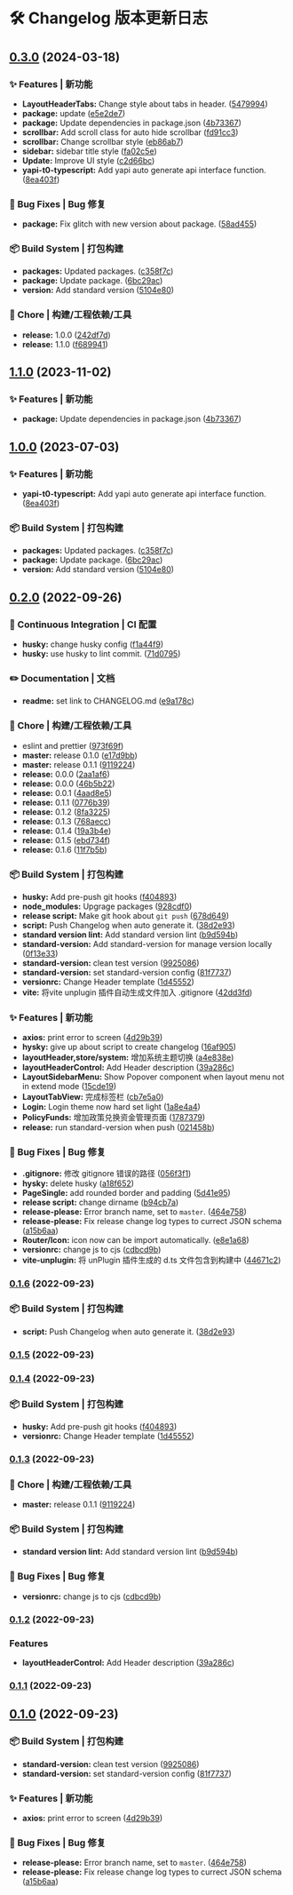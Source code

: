 # 🛠️ Changelog 版本更新日志
## [0.3.0](https://github.com/xby020/vite-potato-admin/compare/v0.2.0...v0.3.0) (2024-03-18)


### ✨ Features | 新功能

* **LayoutHeaderTabs:** Change style about tabs in header. ([5479994](https://github.com/xby020/vite-potato-admin/commit/5479994e67c73b420d8270d49be9189ffea65464))
* **package:** update ([e5e2de7](https://github.com/xby020/vite-potato-admin/commit/e5e2de76012ce8df40ef5032c8eb3754f7676471))
* **package:** Update dependencies in package.json ([4b73367](https://github.com/xby020/vite-potato-admin/commit/4b7336776424e61f47dd821f339d2e7245f0f050))
* **scrollbar:** Add scroll class for auto hide scrollbar ([fd91cc3](https://github.com/xby020/vite-potato-admin/commit/fd91cc365e313bcc6aadc5abf56620cf4d3b9574))
* **scrollbar:** Change scrollbar style ([eb86ab7](https://github.com/xby020/vite-potato-admin/commit/eb86ab72c90e283e4a738da5282614e9c9eb1e22))
* **sidebar:** sidebar title style ([fa02c5e](https://github.com/xby020/vite-potato-admin/commit/fa02c5e2dfd8c95767095517743b113b6d26ae33))
* **Update:** Improve UI style ([c2d66bc](https://github.com/xby020/vite-potato-admin/commit/c2d66bc8cd7b119597b7d9e0f992c06f16035b27))
* **yapi-t0-typescript:** Add yapi auto generate api interface function. ([8ea403f](https://github.com/xby020/vite-potato-admin/commit/8ea403ff5ce74d16cf6be61f0cafac82ab91d66a))


### 🐛 Bug Fixes | Bug 修复

* **package:** Fix glitch with new version about package. ([58ad455](https://github.com/xby020/vite-potato-admin/commit/58ad455f237f3e05d3506b5e1470a91c5dd678b2))


### 📦‍ Build System | 打包构建

* **packages:** Updated packages. ([c358f7c](https://github.com/xby020/vite-potato-admin/commit/c358f7cd869f2f38c7be19be3130da080733108c))
* **package:** Update package. ([6bc29ac](https://github.com/xby020/vite-potato-admin/commit/6bc29ac1fa4acf9c39c2fe8e732713e27e36e136))
* **version:** Add standard version ([5104e80](https://github.com/xby020/vite-potato-admin/commit/5104e80d60fc0ae7a97fb50816e9a2b8d833c91f))


### 🚀 Chore | 构建/工程依赖/工具

* **release:** 1.0.0 ([242df7d](https://github.com/xby020/vite-potato-admin/commit/242df7d2dd5d5a8532d4c82ba40dd081814074f9))
* **release:** 1.1.0 ([f689941](https://github.com/xby020/vite-potato-admin/commit/f68994131401b19a8bd462dbf98b3b66a6fb6d40))

## [1.1.0](https://github.com/xby020/vite-potato-admin/compare/v1.0.0...v1.1.0) (2023-11-02)


### ✨ Features | 新功能

* **package:** Update dependencies in package.json ([4b73367](https://github.com/xby020/vite-potato-admin/commit/4b7336776424e61f47dd821f339d2e7245f0f050))

## [1.0.0](https://github.com/xby020/vite-potato-admin/compare/v0.2.0...v1.0.0) (2023-07-03)


### ✨ Features | 新功能

* **yapi-t0-typescript:** Add yapi auto generate api interface function. ([8ea403f](https://github.com/xby020/vite-potato-admin/commit/8ea403ff5ce74d16cf6be61f0cafac82ab91d66a))


### 📦‍ Build System | 打包构建

* **packages:** Updated packages. ([c358f7c](https://github.com/xby020/vite-potato-admin/commit/c358f7cd869f2f38c7be19be3130da080733108c))
* **package:** Update package. ([6bc29ac](https://github.com/xby020/vite-potato-admin/commit/6bc29ac1fa4acf9c39c2fe8e732713e27e36e136))
* **version:** Add standard version ([5104e80](https://github.com/xby020/vite-potato-admin/commit/5104e80d60fc0ae7a97fb50816e9a2b8d833c91f))

## [0.2.0](https://github.com/xby020/vite-potato-admin/compare/v0.1.1...v0.2.0) (2022-09-26)


### 👷 Continuous Integration | CI 配置

* **husky:** change husky config ([f1a44f9](https://github.com/xby020/vite-potato-admin/commit/f1a44f917fc4d53a9528744ef7ec4bcba0555988))
* **husky:** use husky to lint commit. ([71d0795](https://github.com/xby020/vite-potato-admin/commit/71d07951d7d10ef2317f17bbc1ff0f5cda843a7c))


### ✏️ Documentation | 文档

* **readme:** set link to CHANGELOG.md ([e9a178c](https://github.com/xby020/vite-potato-admin/commit/e9a178c4d2c7ea6d92e297e0e437f6154c7cfb00))


### 🚀 Chore | 构建/工程依赖/工具

* eslint and prettier ([973f69f](https://github.com/xby020/vite-potato-admin/commit/973f69fbc3324c1952660c652399d6e331fd154a))
* **master:** release 0.1.0 ([e17d9bb](https://github.com/xby020/vite-potato-admin/commit/e17d9bb93b0991c8eae1d368974a6dd699cb3898))
* **master:** release 0.1.1 ([9119224](https://github.com/xby020/vite-potato-admin/commit/9119224c1d68e877caf05164f3b45287e0239801))
* **release:** 0.0.0 ([2aa1af6](https://github.com/xby020/vite-potato-admin/commit/2aa1af67dd793c57d86286c26981cb5869851f7e))
* **release:** 0.0.0 ([46b5b22](https://github.com/xby020/vite-potato-admin/commit/46b5b2280f2823a89f2aa3b369a3407904fab981))
* **release:** 0.0.1 ([4aad8e5](https://github.com/xby020/vite-potato-admin/commit/4aad8e5304602966341b1dc5188f3de65568b805))
* **release:** 0.1.1 ([0776b39](https://github.com/xby020/vite-potato-admin/commit/0776b3979de2e7229b13c434a3fb0d860eb97a6b))
* **release:** 0.1.2 ([8fa3225](https://github.com/xby020/vite-potato-admin/commit/8fa3225771c7bca7a2ab96bab166c5c7e6c25966))
* **release:** 0.1.3 ([768aecc](https://github.com/xby020/vite-potato-admin/commit/768aecccb748662227a70e592c14abd44bca4387))
* **release:** 0.1.4 ([19a3b4e](https://github.com/xby020/vite-potato-admin/commit/19a3b4ed211867f7b78419d00acd4f210b98ee90))
* **release:** 0.1.5 ([ebd734f](https://github.com/xby020/vite-potato-admin/commit/ebd734fe69a1c3c51c20f90175f234bba294966d))
* **release:** 0.1.6 ([11f7b5b](https://github.com/xby020/vite-potato-admin/commit/11f7b5bbdcf1094ed91cb558623622a4a2186013))


### 📦‍ Build System | 打包构建

* **husky:** Add pre-push git hooks ([f404893](https://github.com/xby020/vite-potato-admin/commit/f4048932c047550e2aaa57554f12d4139cec5f04))
* **node_modules:** Upgrage packages ([928cdf0](https://github.com/xby020/vite-potato-admin/commit/928cdf07fd422f9c5d03478615a365644dd46869))
* **release script:** Make git hook about `git push` ([678d649](https://github.com/xby020/vite-potato-admin/commit/678d6497a8e2ff767c57f503018d4842dc148aa8))
* **script:** Push Changelog when auto generate it. ([38d2e93](https://github.com/xby020/vite-potato-admin/commit/38d2e93ce66c4a43cecbeab2c232f21d689a7a45))
* **standard version lint:** Add standard version lint ([b9d594b](https://github.com/xby020/vite-potato-admin/commit/b9d594b902a2f31b8453a15d1e8d939204451c93))
* **standard-version:** Add standard-version for manage version locally ([0f13e33](https://github.com/xby020/vite-potato-admin/commit/0f13e33ec4ce3d5f50722437aca56ed8761c4e1d))
* **standard-version:** clean test version ([9925086](https://github.com/xby020/vite-potato-admin/commit/99250865c8bf54307f408ef60e60b97820fae5e8))
* **standard-version:** set standard-version config ([81f7737](https://github.com/xby020/vite-potato-admin/commit/81f77378473130d571b7ae5cf543ade91d083186))
* **versionrc:** Change Header template ([1d45552](https://github.com/xby020/vite-potato-admin/commit/1d4555276edc9ab97281ccab141876c6cdbad87a))
* **vite:** 将vite unplugin 插件自动生成文件加入 .gitignore ([42dd3fd](https://github.com/xby020/vite-potato-admin/commit/42dd3fdbb1be4583dee3bd22ad51772379d66ffc))


### ✨ Features | 新功能

* **axios:** print error to screen ([4d29b39](https://github.com/xby020/vite-potato-admin/commit/4d29b3967b07fdf41dbb4fa52bd306b4f389d30c))
* **hysky:** give up about script to create changelog ([16af905](https://github.com/xby020/vite-potato-admin/commit/16af905678f010f2c094c49aa9dfb55b4b9b7ca3))
* **layoutHeader,store/system:** 增加系统主题切换 ([a4e838e](https://github.com/xby020/vite-potato-admin/commit/a4e838e0ba851cb24a183e584ccb85cf591f4940))
* **layoutHeaderControl:** Add Header description ([39a286c](https://github.com/xby020/vite-potato-admin/commit/39a286c74d57cb2d09946d72507c8bf411591327))
* **LayoutSidebarMenu:** Show Popover component when layout menu not in extend mode ([15cde19](https://github.com/xby020/vite-potato-admin/commit/15cde193bd7476b990d41684e908dd42a457c3c4))
* **LayoutTabView:** 完成标签栏 ([cb7e5a0](https://github.com/xby020/vite-potato-admin/commit/cb7e5a0d001c69aa85d08dad0fe5a8c448be887f))
* **Login:** Login theme now hard set light ([1a8e4a4](https://github.com/xby020/vite-potato-admin/commit/1a8e4a45baabaaf467c2d781e8dc0ae27bad19d5))
* **PolicyFunds:** 增加政策兑换资金管理页面 ([1787379](https://github.com/xby020/vite-potato-admin/commit/1787379599c9c6bdb983b21cf7335d769d582fbd))
* **release:** run standard-version when push ([021458b](https://github.com/xby020/vite-potato-admin/commit/021458b8d0d365f5f15655559e6e9234a7b7033a))


### 🐛 Bug Fixes | Bug 修复

* **.gitignore:** 修改 gitignore 错误的路径 ([056f3f1](https://github.com/xby020/vite-potato-admin/commit/056f3f10ae338c888d282be08ea3e7f0cc4d0eea))
* **hysky:** delete husky ([a18f652](https://github.com/xby020/vite-potato-admin/commit/a18f65240823789c10c1f8a4270e80d43b2c0a40))
* **PageSingle:** add rounded border and padding ([5d41e95](https://github.com/xby020/vite-potato-admin/commit/5d41e957fbc9a88ebfe25ebd745e15a7734aa77f))
* **release script:** change dirname ([b94cb7a](https://github.com/xby020/vite-potato-admin/commit/b94cb7a9870a4592625494a903b8b3714aa8a4c1))
* **release-please:** Error branch name, set to `master`. ([464e758](https://github.com/xby020/vite-potato-admin/commit/464e758fb5e26a821b8036f24a180a66892a06bb))
* **release-please:** Fix release change log types to currect JSON schema ([a15b6aa](https://github.com/xby020/vite-potato-admin/commit/a15b6aa9f6dc2e067b509681fa7931d3d30f88cb))
* **Router/Icon:** icon now can be import automatically. ([e8e1a68](https://github.com/xby020/vite-potato-admin/commit/e8e1a68b7957a84e7855567575b835f3c9e6a1a8))
* **versionrc:** change js to cjs ([cdbcd9b](https://github.com/xby020/vite-potato-admin/commit/cdbcd9bc10d72d81116ae9c79b7b6afd2922f25f))
* **vite-unplugin:** 将 unPlugin 插件生成的 d.ts 文件包含到构建中 ([44671c2](https://github.com/xby020/vite-potato-admin/commit/44671c279ad8074c1595edceec46af008651d280))

### [0.1.6](https://github.com/xby020/vite-potato-admin/compare/v0.1.5...v0.1.6) (2022-09-23)


### 📦‍ Build System | 打包构建

* **script:** Push Changelog when auto generate it. ([38d2e93](https://github.com/xby020/vite-potato-admin/commit/38d2e93ce66c4a43cecbeab2c232f21d689a7a45))

### [0.1.5](https://github.com/xby020/vite-potato-admin/compare/v0.1.4...v0.1.5) (2022-09-23)

### [0.1.4](https://github.com/xby020/vite-potato-admin/compare/v0.1.3...v0.1.4) (2022-09-23)


### 📦‍ Build System | 打包构建

* **husky:** Add pre-push git hooks ([f404893](https://github.com/xby020/vite-potato-admin/commit/f4048932c047550e2aaa57554f12d4139cec5f04))
* **versionrc:** Change Header template ([1d45552](https://github.com/xby020/vite-potato-admin/commit/1d4555276edc9ab97281ccab141876c6cdbad87a))

### [0.1.3](https://github.com/xby020/vite-potato-admin/compare/v0.1.2...v0.1.3) (2022-09-23)


### 🚀 Chore | 构建/工程依赖/工具

* **master:** release 0.1.1 ([9119224](https://github.com/xby020/vite-potato-admin/commit/9119224c1d68e877caf05164f3b45287e0239801))


### 📦‍ Build System | 打包构建

* **standard version lint:** Add standard version lint ([b9d594b](https://github.com/xby020/vite-potato-admin/commit/b9d594b902a2f31b8453a15d1e8d939204451c93))


### 🐛 Bug Fixes | Bug 修复

* **versionrc:** change js to cjs ([cdbcd9b](https://github.com/xby020/vite-potato-admin/commit/cdbcd9bc10d72d81116ae9c79b7b6afd2922f25f))

### [0.1.2](https://github.com/xby020/vite-potato-admin/compare/v0.1.0...v0.1.2) (2022-09-23)


### Features

* **layoutHeaderControl:** Add Header description ([39a286c](https://github.com/xby020/vite-potato-admin/commit/39a286c74d57cb2d09946d72507c8bf411591327))

### [0.1.1](https://github.com/xby020/vite-potato-admin/compare/v0.1.0...v0.1.1) (2022-09-23)

## [0.1.0](https://github.com/xby020/vite-potato-admin/compare/v0.0.1...v0.1.0) (2022-09-23)


### 📦‍ Build System | 打包构建

* **standard-version:** clean test version ([9925086](https://github.com/xby020/vite-potato-admin/commit/99250865c8bf54307f408ef60e60b97820fae5e8))
* **standard-version:** set standard-version config ([81f7737](https://github.com/xby020/vite-potato-admin/commit/81f77378473130d571b7ae5cf543ade91d083186))


### ✨ Features | 新功能

* **axios:** print error to screen ([4d29b39](https://github.com/xby020/vite-potato-admin/commit/4d29b3967b07fdf41dbb4fa52bd306b4f389d30c))


### 🐛 Bug Fixes | Bug 修复

* **release-please:** Error branch name, set to `master`. ([464e758](https://github.com/xby020/vite-potato-admin/commit/464e758fb5e26a821b8036f24a180a66892a06bb))
* **release-please:** Fix release change log types to currect JSON schema ([a15b6aa](https://github.com/xby020/vite-potato-admin/commit/a15b6aa9f6dc2e067b509681fa7931d3d30f88cb))
